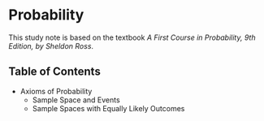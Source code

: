 Probability
===

This study note is based on the textbook *A First Course in Probability, 9th Edition, by Sheldon Ross*.

## Table of Contents
* Axioms of Probability
  * Sample Space and Events
  * Sample Spaces with Equally Likely Outcomes